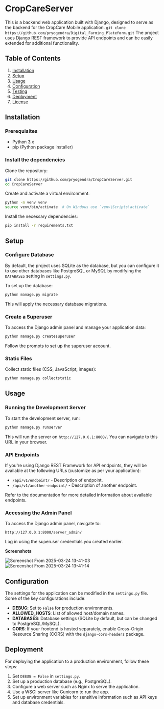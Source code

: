 # CropCareServer

This is a backend web application built with Django, designed to serve as the backend for the CropCare Mobile application.
``
  git clone https://github.com/pryogendra/Digital_Farming_Plateform.git
``
The project uses Django REST framework to provide API endpoints and can be easily extended for additional functionality.

## Table of Contents

1. [Installation](#installation)
2. [Setup](#setup)
3. [Usage](#usage)
4. [Configuration](#configuration)
5. [Testing](#testing)
6. [Deployment](#deployment)
7. [License](#license)

## Installation

### Prerequisites
- Python 3.x
- pip (Python package installer)

### Install the dependencies

Clone the repository:

```bash
git clone https://github.com/pryogendra/CropCareServer.git
cd CropCareServer
```

Create and activate a virtual environment:

```bash
python -m venv venv
source venv/bin/activate  # On Windows use `venv\Scripts\activate`
```

Install the necessary dependencies:

```bash
pip install -r requirements.txt
```

## Setup

### Configure Database

By default, the project uses SQLite as the database, but you can configure it to use other databases like PostgreSQL or MySQL by modifying the `DATABASES` setting in `settings.py`.

To set up the database:

```bash
python manage.py migrate
```

This will apply the necessary database migrations.

### Create a Superuser

To access the Django admin panel and manage your application data:

```bash
python manage.py createsuperuser
```

Follow the prompts to set up the superuser account.

### Static Files

Collect static files (CSS, JavaScript, images):

```bash
python manage.py collectstatic
```

## Usage

### Running the Development Server

To start the development server, run:

```bash
python manage.py runserver
```

This will run the server on `http://127.0.0.1:8000/`. You can navigate to this URL in your browser.

### API Endpoints

If you're using Django REST Framework for API endpoints, they will be available at the following URLs (customize as per your application):

- `/api/v1/endpoint/` - Description of endpoint.
- `/api/v1/another-endpoint/` - Description of another endpoint.

Refer to the documentation for more detailed information about available endpoints.

### Accessing the Admin Panel

To access the Django admin panel, navigate to:

```
http://127.0.0.1:8000/server_admin/
```

Log in using the superuser credentials you created earlier.

**Screenshots**

![Screenshot From 2025-03-24 13-41-03](https://github.com/user-attachments/assets/a105df1f-9717-4fbe-9b3f-2a3c4b569cf5)
![Screenshot From 2025-03-24 13-41-14](https://github.com/user-attachments/assets/ea45c87d-27e0-4759-ac49-01076ebcb7ab)


## Configuration

The settings for the application can be modified in the `settings.py` file. Some of the key configurations include:

- **DEBUG**: Set to `False` for production environments.
- **ALLOWED_HOSTS**: List of allowed host/domain names.
- **DATABASES**: Database settings (SQLite by default, but can be changed to PostgreSQL/MySQL).
- **CORS**: If your frontend is hosted separately, enable Cross-Origin Resource Sharing (CORS) with the `django-cors-headers` package.

## Deployment

For deploying the application to a production environment, follow these steps:

1. Set `DEBUG = False` in `settings.py`.
2. Set up a production database (e.g., PostgreSQL).
3. Configure a web server such as Nginx to serve the application.
4. Use a WSGI server like Gunicorn to run the app.
5. Set up environment variables for sensitive information such as API keys and database credentials.
